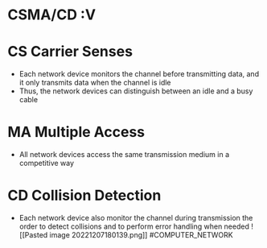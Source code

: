 # CSMA/CD :V
# **CS** Carrier Senses
* Each network device monitors the channel before transmitting data, and it only transmits data when the channel is idle
* Thus, the network devices can distinguish between an idle and a busy cable
# **MA** Multiple Access
* All network devices access the same transmission medium in a competitive way
# **CD** Collision Detection
* Each network device also monitor the channel during transmission the order to detect collisions and to perform error handling when needed
![[Pasted image 20221207180139.png]]
#COMPUTER_NETWORK 